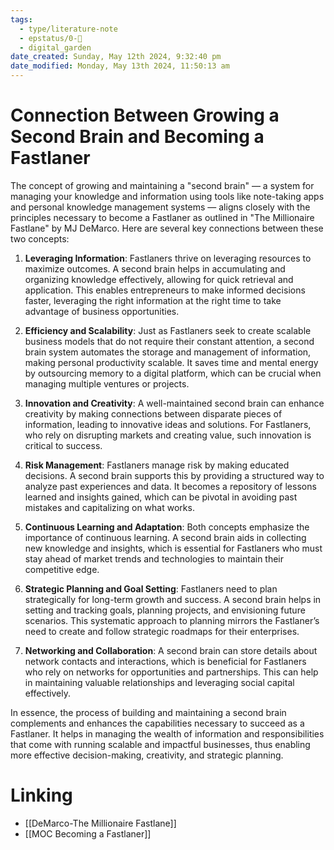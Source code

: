 ```yaml
---
tags:
  - type/literature-note
  - epstatus/0-🌰
  - digital_garden
date_created: Sunday, May 12th 2024, 9:32:40 pm
date_modified: Monday, May 13th 2024, 11:50:13 am
---
```


# Connection Between Growing a Second Brain and Becoming a Fastlaner

The concept of growing and maintaining a "second brain" — a system for managing your knowledge and information using tools like note-taking apps and personal knowledge management systems — aligns closely with the principles necessary to become a Fastlaner as outlined in "The Millionaire Fastlane" by MJ DeMarco. Here are several key connections between these two concepts:

1. **Leveraging Information**: Fastlaners thrive on leveraging resources to maximize outcomes. A second brain helps in accumulating and organizing knowledge effectively, allowing for quick retrieval and application. This enables entrepreneurs to make informed decisions faster, leveraging the right information at the right time to take advantage of business opportunities.

2. **Efficiency and Scalability**: Just as Fastlaners seek to create scalable business models that do not require their constant attention, a second brain system automates the storage and management of information, making personal productivity scalable. It saves time and mental energy by outsourcing memory to a digital platform, which can be crucial when managing multiple ventures or projects.

3. **Innovation and Creativity**: A well-maintained second brain can enhance creativity by making connections between disparate pieces of information, leading to innovative ideas and solutions. For Fastlaners, who rely on disrupting markets and creating value, such innovation is critical to success.

4. **Risk Management**: Fastlaners manage risk by making educated decisions. A second brain supports this by providing a structured way to analyze past experiences and data. It becomes a repository of lessons learned and insights gained, which can be pivotal in avoiding past mistakes and capitalizing on what works.

5. **Continuous Learning and Adaptation**: Both concepts emphasize the importance of continuous learning. A second brain aids in collecting new knowledge and insights, which is essential for Fastlaners who must stay ahead of market trends and technologies to maintain their competitive edge.

6. **Strategic Planning and Goal Setting**: Fastlaners need to plan strategically for long-term growth and success. A second brain helps in setting and tracking goals, planning projects, and envisioning future scenarios. This systematic approach to planning mirrors the Fastlaner’s need to create and follow strategic roadmaps for their enterprises.

7. **Networking and Collaboration**: A second brain can store details about network contacts and interactions, which is beneficial for Fastlaners who rely on networks for opportunities and partnerships. This can help in maintaining valuable relationships and leveraging social capital effectively.

In essence, the process of building and maintaining a second brain complements and enhances the capabilities necessary to succeed as a Fastlaner. It helps in managing the wealth of information and responsibilities that come with running scalable and impactful businesses, thus enabling more effective decision-making, creativity, and strategic planning.

# Linking
* [[DeMarco-The Millionaire Fastlane]]
* [[MOC Becoming a Fastlaner]]